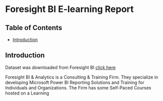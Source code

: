 # Foresight BI E-learning Report

## Table of Contents
* [Introduction](#Introduction)

## Introduction

Dataset was downloaded from Foresight BI [click here](https://docs.google.com/spreadsheets/u/0/d/1M3INoxFT5tzmjaDOS68TG4xfx7x4LERd/htmlview)

Foresight BI & Analytics is a Consulting & Training Firm. They specialize in developing Microsoft Power BI Reporting Solutions and Training for Individuals and Organizations.
The Firm has some Self-Paced Courses hosted on a Learning 
